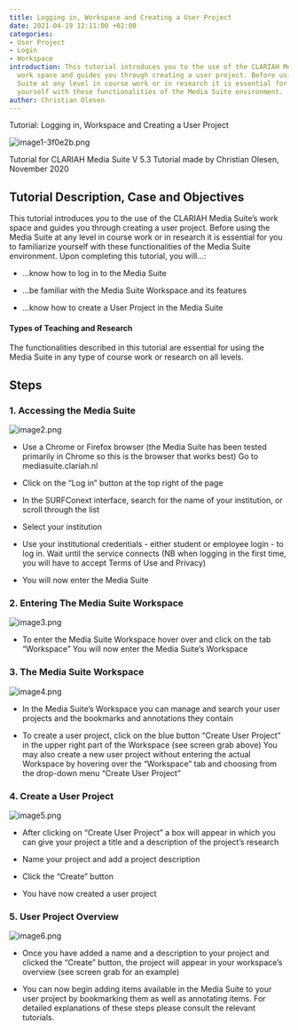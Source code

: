 ```yaml
---
title: Logging in, Workspace and Creating a User Project
date: 2021-04-19 12:11:00 +02:00
categories:
- User Project
- Login
- Workspace
introduction: This tutorial introduces you to the use of the CLARIAH Media Suite’s
  work space and guides you through creating a user project. Before using the Media
  Suite at any level in course work or in research it is essential for you to familiarize
  yourself with these functionalities of the Media Suite environment.
author: Christian Olesen
---
```


Tutorial: Logging in, Workspace and Creating a User Project

![image1-3f0e2b.png](/api/v2/sites/5f0d8446d8ca0147add16b71/source/_uploads/image1-3f0e2b.png?download)

Tutorial for CLARIAH Media Suite V 5.3
Tutorial made by Christian Olesen, November 2020

## Tutorial Description, Case and Objectives

This tutorial introduces you to the use of the CLARIAH Media Suite’s work space and guides you through creating a user project. Before using the Media Suite at any level in course work or in research it is essential for you to familiarize yourself with these functionalities of the Media Suite environment. Upon completing this tutorial, you will...:

* …know how to log in to the Media Suite

* …be familiar with the Media Suite Workspace and its features

* …know how to create a User Project in the Media Suite

#### Types of Teaching and Research

The functionalities described in this tutorial are essential for using the Media Suite in any type of course work or research on all levels.

## Steps

### 1. Accessing the Media Suite

![image2.png](/api/v2/sites/5f0d8446d8ca0147add16b71/source/_uploads/image2.png?download)

* Use a Chrome or Firefox browser (the Media Suite has been tested primarily in Chrome so this is the browser that works best)
  Go to mediasuite.clariah.nl

* Click on the “Log in” button at the top right of the page

* In the SURFConext interface, search for the name of your institution, or scroll through the list

* Select your institution

* Use your institutional credentials - either student or employee login - to log in. Wait until the service connects (NB when logging in the first time, you will have to accept Terms of Use and Privacy)

* You will now enter the Media Suite

### 2. Entering The Media Suite Workspace

![image3.png](/api/v2/sites/5f0d8446d8ca0147add16b71/source/_uploads/image3.png?download)

* To enter the Media Suite Workspace hover over and click on the tab “Workspace”
  You will now enter the Media Suite’s Workspace

### 3. The Media Suite Workspace

![image4.png](/api/v2/sites/5f0d8446d8ca0147add16b71/source/_uploads/image4.png?download)

* In the Media Suite’s Workspace you can manage and search your user projects and the bookmarks and annotations they contain

* To create a user project, click on the blue button “Create User Project” in the upper right part of the Workspace (see screen grab above)
  You may also create a new user project without entering the actual Workspace by hovering over the “Workspace” tab and choosing from the drop-down menu “Create User Project”

### 4. Create a User Project

![image5.png](/api/v2/sites/5f0d8446d8ca0147add16b71/source/_uploads/image5.png?download)

* After clicking on “Create User Project” a box will appear in which you can give your project a title and a description of the project’s research

* Name your project and add a project description

* Click the “Create” button

* You have now created a user project

### 5. User Project Overview

![image6.png](/api/v2/sites/5f0d8446d8ca0147add16b71/source/_uploads/image6.png?download)

* Once you have added a name and a description to your project and clicked the “Create” button, the project will appear in your workspace’s overview (see screen grab for an example)

* You can now begin adding items available in the Media Suite to your user project by bookmarking them as well as annotating items. For detailed explanations of these steps please consult the relevant tutorials.